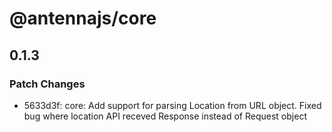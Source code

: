# @antennajs/core

## 0.1.3

### Patch Changes

- 5633d3f: core: Add support for parsing Location from URL object. Fixed bug where location API receved Response instead of Request object
